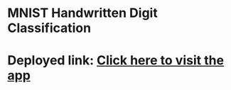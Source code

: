 # MNIST Handwritten Digit Classification

<h1>
    Deployed link: <a href="https://kaarti22-mnist-handwritten-digit-classification-app-qygxii.streamlit.app/">Click here to visit the app</a>
</h1>